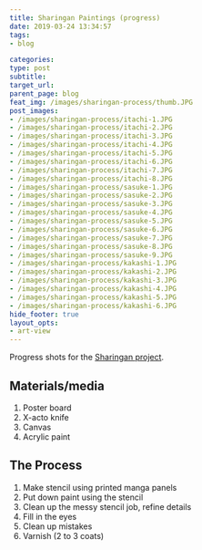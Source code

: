 ```yaml
---
title: Sharingan Paintings (progress)
date: 2019-03-24 13:34:57
tags:
- blog

categories:
type: post
subtitle:
target_url:
parent_page: blog
feat_img: /images/sharingan-process/thumb.JPG
post_images:
- /images/sharingan-process/itachi-1.JPG
- /images/sharingan-process/itachi-2.JPG
- /images/sharingan-process/itachi-3.JPG
- /images/sharingan-process/itachi-4.JPG
- /images/sharingan-process/itachi-5.JPG
- /images/sharingan-process/itachi-6.JPG
- /images/sharingan-process/itachi-7.JPG
- /images/sharingan-process/itachi-8.JPG
- /images/sharingan-process/sasuke-1.JPG
- /images/sharingan-process/sasuke-2.JPG
- /images/sharingan-process/sasuke-3.JPG
- /images/sharingan-process/sasuke-4.JPG
- /images/sharingan-process/sasuke-5.JPG
- /images/sharingan-process/sasuke-6.JPG
- /images/sharingan-process/sasuke-7.JPG
- /images/sharingan-process/sasuke-8.JPG
- /images/sharingan-process/sasuke-9.JPG
- /images/sharingan-process/kakashi-1.JPG
- /images/sharingan-process/kakashi-2.JPG
- /images/sharingan-process/kakashi-3.JPG
- /images/sharingan-process/kakashi-4.JPG
- /images/sharingan-process/kakashi-5.JPG
- /images/sharingan-process/kakashi-6.JPG
hide_footer: true
layout_opts:
- art-view
---
```


Progress shots for the [Sharingan project](../sharingan-paintings).

## Materials/media

1. Poster board
1. X-acto knife
1. Canvas
1. Acrylic paint

## The Process

1. Make stencil using printed manga panels
1. Put down paint using the stencil
1. Clean up the messy stencil job, refine details
1. Fill in the eyes
1. Clean up mistakes
1. Varnish (2 to 3 coats)
